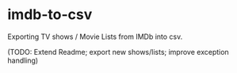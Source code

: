 # imdb-to-csv
Exporting TV shows / Movie Lists from IMDb into csv.

(TODO: Extend Readme; export new shows/lists; improve exception handling)
